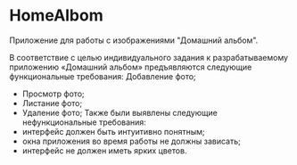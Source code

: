 # HomeAlbom
Приложение для работы с изображениями "Домашний альбом".

В соответствие с целью индивидуального задания к разрабатываемому приложению «Домашний альбом» предъявляются следующие функциональные требования: 
Добавление фото;
- Просмотр фото;
- Листание фото;
- Удаление фото;
Также были выявлены следующие нефункциональные требования:
- интерфейс должен быть интуитивно понятным;
- окна приложения во время работы не должны зависать;
- интерфейс не должен иметь ярких цветов.

